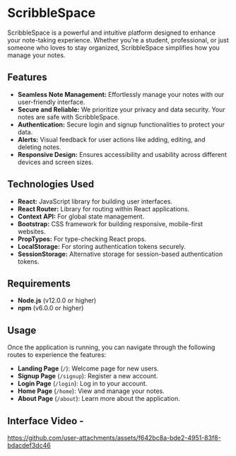 # ScribbleSpace

ScribbleSpace is a powerful and intuitive platform designed to enhance your note-taking experience. Whether you're a student, professional, or just someone who loves to stay organized, ScribbleSpace simplifies how you manage your notes.

## Features

- **Seamless Note Management:** Effortlessly manage your notes with our user-friendly interface.
- **Secure and Reliable:** We prioritize your privacy and data security. Your notes are safe with ScribbleSpace.
- **Authentication:** Secure login and signup functionalities to protect your data.
- **Alerts:** Visual feedback for user actions like adding, editing, and deleting notes.
- **Responsive Design:** Ensures accessibility and usability across different devices and screen sizes.

## Technologies Used

- **React:** JavaScript library for building user interfaces.
- **React Router:** Library for routing within React applications.
- **Context API:** For global state management.
- **Bootstrap:** CSS framework for building responsive, mobile-first websites.
- **PropTypes:** For type-checking React props.
- **LocalStorage:** For storing authentication tokens securely.
- **SessionStorage:** Alternative storage for session-based authentication tokens.

## Requirements

- **Node.js** (v12.0.0 or higher)
- **npm** (v6.0.0 or higher)

## Usage

Once the application is running, you can navigate through the following routes to experience the features:

- **Landing Page** (`/`): Welcome page for new users.
- **Signup Page** (`/signup`): Register a new account.
- **Login Page** (`/login`): Log in to your account.
- **Home Page** (`/home`): View and manage your notes.
- **About Page** (`/about`): Learn more about the application.


## Interface Video - 

https://github.com/user-attachments/assets/f642bc8a-bde2-4951-83f8-bdacdef3dc46



